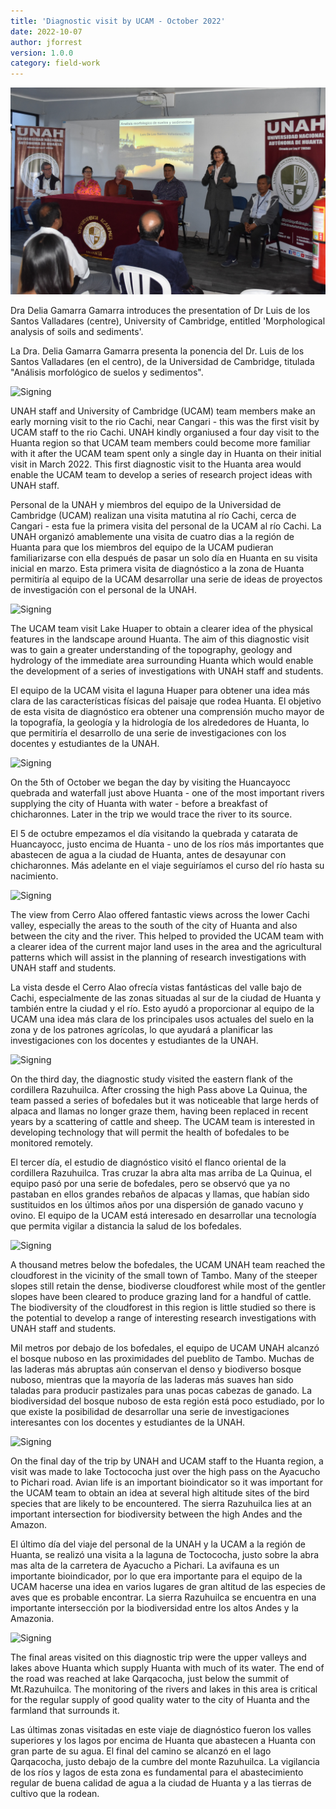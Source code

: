 ```yaml
---
title: 'Diagnostic visit by UCAM - October 2022'
date: 2022-10-07 
author: jforrest
version: 1.0.0
category: field-work
---
```


![Signing](/assets/posts/LSVPresentation.JPG)

Dra Delia Gamarra Gamarra introduces the presentation of Dr Luis de los Santos Valladares (centre), University of Cambridge, entitled 'Morphological analysis of soils and sediments'.

La Dra. Delia Gamarra Gamarra presenta la ponencia del Dr. Luis de los Santos Valladares (en el centro), de la Universidad de Cambridge, titulada "Análisis morfológico de suelos y sedimentos".

![Signing](/assets/posts/1RioCachi.JPG)

UNAH staff and University of Cambridge (UCAM) team members make an early morning visit to the rio Cachi, near Cangari - this was the first visit by UCAM staff to the rio Cachi. UNAH kindly organiused a four day visit to the Huanta region so that UCAM team members could become more familiar with it after the UCAM team spent only a single day in Huanta on their initial visit in March 2022. This first diagnostic visit to the Huanta area would enable the UCAM team to develop a series of research project ideas with UNAH staff.

Personal de la UNAH y miembros del equipo de la Universidad de Cambridge (UCAM) realizan una visita matutina al río Cachi, cerca de Cangari - esta fue la primera visita del personal de la UCAM al río Cachi. La UNAH organizó amablemente una visita de cuatro dias a la región de Huanta para que los miembros del equipo de la UCAM pudieran familiarizarse con ella después de pasar un solo día en Huanta en su visita inicial en marzo. Esta primera visita de diagnóstico a la zona de Huanta permitiría al equipo de la UCAM desarrollar una serie de ideas de proyectos de investigación con el personal de la UNAH.

![Signing](/assets/posts/1Huaper.JPG)

The UCAM team visit Lake Huaper to obtain a clearer idea of the physical features in the landscape around Huanta. The aim of this diagnostic visit was to gain a greater understanding of the topography, geology and hydrology of the immediate area surrounding Huanta which would enable the development of a series of investigations with UNAH staff and students.

El equipo de la UCAM visita el laguna Huaper para obtener una idea más clara de las características físicas del paisaje que rodea Huanta. El objetivo de esta visita de diagnóstico era obtener una comprensión mucho mayor de la topografía, la geología y la hidrología de los alrededores de Huanta, lo que permitiría el desarrollo de una serie de investigaciones con los docentes y estudiantes de la UNAH.

![Signing](/assets/posts/2Huancayocc.JPG)

On the 5th of October we began the day by visiting the Huancayocc quebrada and waterfall just above Huanta - one of the most important rivers supplying the city of Huanta with water - before a breakfast of chicharonnes. Later in the trip we would trace the river to its source.

El 5 de octubre empezamos el día visitando la quebrada y catarata de Huancayocc, justo encima de Huanta - uno de los ríos más importantes que abastecen de agua a la ciudad de Huanta, antes de desayunar con chicharonnes. Más adelante en el viaje seguiríamos el curso del río hasta su nacimiento.

![Signing](/assets/posts/2LowerHuanta.JPG)


The view from Cerro Alao offered fantastic views across the lower Cachi valley, especially the areas to the south of the city of Huanta and also between the city and the river. This helped to provided the UCAM team with a clearer idea of the current major land uses in the area and the  agricultural patterns which will assist in the planning of research investigations with UNAH staff and students.

La vista desde el Cerro Alao ofrecía vistas fantásticas del valle bajo de Cachi, especialmente de las zonas situadas al sur de la ciudad de Huanta y también entre la ciudad y el río. Esto ayudó a proporcionar al equipo de la UCAM una idea más clara de los principales usos actuales del suelo en la zona y de los patrones agrícolas, lo que ayudará a planificar las investigaciones con los docentes y estudiantes de la UNAH.

![Signing](/assets/posts/3Bofedal.JPG)

On the third day, the diagnostic study visited the eastern flank of the cordillera Razuhuilca. After crossing the high Pass above La Quinua, the team passed a series of bofedales but it was noticeable that large herds of alpaca and llamas no longer graze them, having been replaced in recent years by a scattering of cattle and sheep. The UCAM team is interested in developing technology that will permit the health of bofedales to be monitored remotely.

El tercer día, el estudio de diagnóstico visitó el flanco oriental de la cordillera Razuhuilca. Tras cruzar la abra alta mas arriba de La Quinua, el equipo pasó por una serie de bofedales, pero se observó que ya no pastaban en ellos grandes rebaños de alpacas y llamas, que habían sido sustituidos en los últimos años por una dispersión de ganado vacuno y ovino. El equipo de la UCAM está interesado en desarrollar una tecnología que permita vigilar a distancia la salud de los bofedales.

![Signing](/assets/posts/3Cloudforest.JPG)


A thousand metres below the bofedales, the UCAM UNAH team reached the cloudforest in the vicinity of the small town of Tambo. Many of the steeper slopes still retain the dense, biodiverse cloudforest while most of the gentler slopes have been cleared to produce grazing land for a handful of  cattle. The biodiversity of the cloudforest in this region is little studied so there is the potential to develop a range of interesting research investigations with UNAH staff and students.

Mil metros por debajo de los bofedales, el equipo de UCAM UNAH alcanzó el bosque nuboso en las proximidades del pueblito de Tambo. Muchas de las laderas más abruptas aún conservan el denso y biodiverso bosque nuboso, mientras que la mayoría de las laderas más suaves han sido taladas para producir pastizales para unas pocas cabezas de ganado. La biodiversidad del bosque nuboso de esta región está poco estudiado, por lo que existe la posibilidad de desarrollar una serie de investigaciones interesantes con los docentes y estudiantes de la UNAH.

![Signing](/assets/posts/4Bofedal.JPG)


On the final day of the trip by UNAH and UCAM staff to the Huanta region, a visit was made to lake Toctococha just over the high pass on the Ayacucho to Pichari road. Avian life is an important bioindicator so it was important for the UCAM team to obtain an idea at several high altitude sites of the bird species that are likely to be encountered. The sierra Razuhuilca lies at an important intersection for biodiversity between the high Andes and the Amazon.

El último día del viaje del personal de la UNAH y la UCAM a la región de Huanta, se realizó una visita a la laguna de Toctococha, justo sobre la abra mas alta de la carretera de Ayacucho a Pichari. La avifauna es un importante bioindicador, por lo que era importante para el equipo de la UCAM hacerse una idea en varios lugares de gran altitud de las especies de aves que es probable encontrar. La sierra Razuhuilca se encuentra en una importante intersección por la biodiversidad entre los altos Andes y la Amazonia.

![Signing](/assets/posts/4Laguna.JPG)


The final areas visited on this diagnostic trip were the upper valleys and lakes above Huanta which supply Huanta with much of its water. The end of the road was reached at lake Qarqacocha, just below the summit of Mt.Razuhuilca. The monitoring of the rivers and lakes in this area is critical for the regular supply of good quality water to the city of Huanta and the farmland that surrounds it.

Las últimas zonas visitadas en este viaje de diagnóstico fueron los valles superiores y los lagos por encima de Huanta que abastecen a Huanta con gran parte de su agua. El final del camino se alcanzó en el lago Qarqacocha, justo debajo de la cumbre del monte Razuhuilca. La vigilancia de los ríos y lagos de esta zona es fundamental para el abastecimiento regular de buena calidad de agua a la ciudad de Huanta y a las tierras de cultivo que la rodean.
